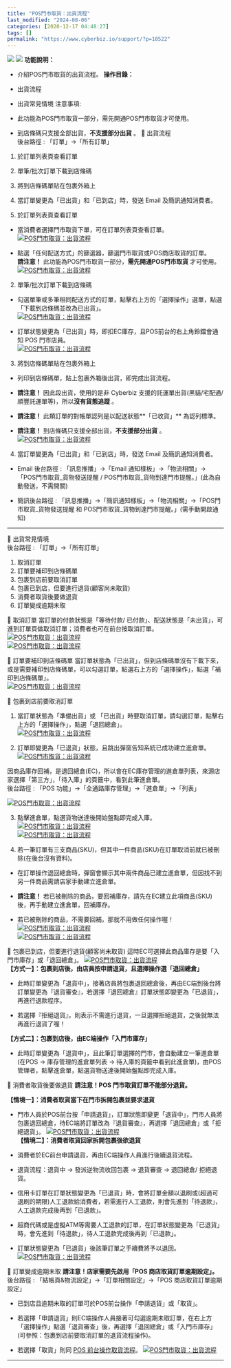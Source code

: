 ```yaml
---
title: "POS門市取貨：出貨流程"
last_modified: "2024-08-06"
categories: [2020-12-17 04:48:27]
tags: []
permalink: "https://www.cyberbiz.io/support/?p=10522"
---
```


![](https://www.cyberbiz.io/support/wp-content/uploads/適用站別.png)
[![](https://www.cyberbiz.io/support/wp-content/uploads/台灣站.png)](https://www.cyberbiz.io/support/?page_id=2490)
**功能說明：**  

* 介紹POS門市取貨的出貨流程。
**操作目錄：**

* 出貨流程
* 出貨常見情境
注意事項:  

* 此功能為POS門市取貨一部分，需先開通POS門市取貨才可使用。
* 到店條碼只支援全部出貨，**不支援部分出貨** 。
📌 出貨流程  
後台路徑 : 「訂單」→「所有訂單」  


1. 於訂單列表頁查看訂單
2. 單筆/批次訂單下載到店條碼
3. 將到店條碼單貼在包裹外箱上
4. 當訂單變更為「已出貨」和「已到店」時，發送 Email 及簡訊通知消費者。


1. 於訂單列表頁查看訂單  

* 當消費者選擇門市取貨下單，可在訂單列表頁查看訂單。  
[![POS門市取貨：出貨流程](https://www.cyberbiz.co/support/wp-content/uploads/2020/12/image-1-1024x427.png)](https://www.cyberbiz.co/support/wp-content/uploads/2020/12/image-1-1024x427.png)  


* 點選「任何配送方式」的篩選器，篩選門市取貨或POS商店取貨的訂單。  
**請注意！** 此功能為POS門市取貨一部分，**需先開通POS門市取貨** 才可使用。  
[![POS門市取貨：出貨流程](https://www.cyberbiz.co/support/wp-content/uploads/2020/12/image-2.png)](https://www.cyberbiz.co/support/wp-content/uploads/2020/12/image-2.png)  


2. 單筆/批次訂單下載到店條碼  

* 勾選單筆或多筆相同配送方式的訂單，點擊右上方的「選擇操作」選單，點選「下載到店條碼並改為已出貨」。  
[![POS門市取貨：出貨流程](https://www.cyberbiz.co/support/wp-content/uploads/2020/12/image-3-1024x308.png)](https://www.cyberbiz.co/support/wp-content/uploads/2020/12/image-3-1024x308.png)  

* 訂單狀態變更為「已出貨」時，即扣EC庫存，且POS前台的右上角鈴鐺會通知 POS 門市店員。  
[![POS門市取貨：出貨流程](https://www.cyberbiz.co/support/wp-content/uploads/2020/12/image-22.png)](https://www.cyberbiz.co/support/wp-content/uploads/2020/12/image-22.png)  

3. 將到店條碼單貼在包裹外箱上  

* 列印到店條碼單，貼上包裹外箱後出貨，即完成出貨流程。


* **請注意！** 因此段出貨，使用的是非 Cyberbiz 支援的託運單出貨(黑貓/宅配通/順豐託運單等)，所以**沒有貨態追蹤** 。


* **請注意！** 此類訂單的對帳單認列是以配送狀態**「已收貨」** 為認列標準。


* **請注意！** 到店條碼只支援全部出貨，**不支援部分出貨** 。
[![POS門市取貨：出貨流程](https://www.cyberbiz.co/support/wp-content/uploads/2020/12/image-8.png)](https://www.cyberbiz.co/support/wp-content/uploads/2020/12/image-8.png)  

4. 當訂單變更為「已出貨」和「已到店」時，發送 Email 及簡訊通知消費者。  


* Email 後台路徑 : 「訊息推播」→「Email 通知樣板」→「物流相關」→「POS門市取貨_貨物發送提醒 / POS門市取貨_貨物到達門市提醒。」(此為自動發送，不需開關)  


* 簡訊後台路徑 : 「訊息推播」→「簡訊通知樣板」→「物流相關」→「POS門市取貨_貨物發送提醒 和 POS門市取貨_貨物到達門市提醒。」(需手動開啟通知)  


* * *

📌 出貨常見情境  
後台路徑 : 「訂單」→「所有訂單」  


1. 取消訂單
2. 訂單要補印到店條碼單
3. 包裹到店前要取消訂單
4. 包裹已到店，但要進行退貨(顧客尚未取貨)
5. 消費者取貨後要做退貨
6. 訂單變成逾期未取

📍 取消訂單 當訂單的付款狀態是「等待付款/ 已付款」、配送狀態是「未出貨」，可進到訂單頁做取消訂單；消費者也可在前台按取消訂單。  
[![POS門市取貨：出貨流程](https://www.cyberbiz.io/support/wp-content/uploads/2021/03/Snipaste_2021-03-29_11-57-46.png)](https://www.cyberbiz.io/support/wp-content/uploads/2021/03/Snipaste_2021-03-29_11-57-46.png)  
[![POS門市取貨：出貨流程](https://www.cyberbiz.io/support/wp-content/uploads/2021/03/Snipaste_2021-03-29_11-59-26.png)](https://www.cyberbiz.io/support/wp-content/uploads/2021/03/Snipaste_2021-03-29_11-59-26.png)  


📍 訂單要補印到店條碼單
當訂單狀態為「已出貨」，但到店條碼單沒有下載下來，或是需要補印到店條碼單，可以勾選訂單，點選右上方的「選擇操作」，點選「補印到店條碼單」。  
[![POS門市取貨：出貨流程](https://www.cyberbiz.co/support/wp-content/uploads/2020/12/image-4-1024x368.png)](https://www.cyberbiz.co/support/wp-content/uploads/2020/12/image-4-1024x368.png)  


📍 包裹到店前要取消訂單

1. 當訂單狀態為「準備出貨」或 「已出貨」時要取消訂單，請勾選訂單，點擊右上方的「選擇操作」，點選「退回總倉」。  
[![POS門市取貨：出貨流程](https://www.cyberbiz.co/support/wp-content/uploads/2020/12/image-5-1024x370.png)](https://www.cyberbiz.co/support/wp-content/uploads/2020/12/image-5-1024x370.png)  


2. 訂單即變更為「已退貨」狀態，且跳出彈窗告知系統已成功建立進倉單。  
[![POS門市取貨：出貨流程](https://www.cyberbiz.co/support/wp-content/uploads/2020/12/image-6-1024x271.png)](https://www.cyberbiz.co/support/wp-content/uploads/2020/12/image-6-1024x271.png)  

因商品庫存回補，是退回總倉(EC)，所以會在EC庫存管理的進倉單列表，來源店家選擇「第三方」，「待入庫」的頁籤中，看到此筆進倉單。  
後台路徑 : 「POS 功能」→「全通路庫存管理」→「進倉單」→「列表」  

[![POS門市取貨：出貨流程](https://www.cyberbiz.io/support/wp-content/uploads/POS門市取貨_出貨流程01.png)](https://www.cyberbiz.io/support/wp-content/uploads/POS門市取貨_出貨流程01.png)  


3. 點擊進倉單，點選貨物送達後開始盤點即完成入庫。  
[![POS門市取貨：出貨流程](https://www.cyberbiz.co/support/wp-content/uploads/2020/12/image-13-1024x430.png)](https://www.cyberbiz.co/support/wp-content/uploads/2020/12/image-13-1024x430.png)  
[![POS門市取貨：出貨流程](https://www.cyberbiz.co/support/wp-content/uploads/2020/12/image-14-1024x285.png)](https://www.cyberbiz.co/support/wp-content/uploads/2020/12/image-14-1024x285.png)  


4. 若一筆訂單有三支商品(SKU)，但其中一件商品(SKU)在訂單取消前就已被刪除(在後台沒有資料)。


* 在訂單操作退回總倉時，彈窗會顯示其中兩件商品已建立進倉單，但因找不到另一件商品需請店家手動建立進倉單。


* **請注意！** 若已被刪除的商品，要回補庫存，請先在EC建立此項商品(SKU)後，再手動建立進倉單，回補庫存。


* 若已被刪除的商品，不需要回補，那就不用做任何操作喔！
[![POS門市取貨：出貨流程](https://www.cyberbiz.co/support/wp-content/uploads/2020/12/image-10.png)](https://www.cyberbiz.co/support/wp-content/uploads/2020/12/image-10.png)  
[![POS門市取貨：出貨流程](https://www.cyberbiz.co/support/wp-content/uploads/2020/12/image-9-1024x265.png)](https://www.cyberbiz.co/support/wp-content/uploads/2020/12/image-9-1024x265.png)  



📍 包裹已到店，但要進行退貨(顧客尚未取貨) 這時EC可選擇此商品庫存是要「入門市庫存」或「退回總倉」。
[![POS門市取貨：出貨流程](https://www.cyberbiz.io/support/wp-content/uploads/門市取貨出貨流程01.png)](https://www.cyberbiz.io/support/wp-content/uploads/門市取貨出貨流程01.png)  
**【方式一】：包裹到店後，由店員按申請退貨，且選擇操作選「退回總倉」**

* 此時訂單變更為「退貨中」，接著店員將包裹退回總倉後，再由EC端到後台將訂單變更為『退貨審查』，若選擇『退回總倉』訂單狀態即變更為「已退貨」，再進行退款程序。


* 若選擇『拒絕退貨』，則表示不需進行退貨，一旦選擇拒絕退貨，之後就無法再進行退貨了喔！


**【方式二】：包裹到店後，由EC端操作「入門市庫存」**

* 此時訂單變更為「退貨中」，且此筆訂單選擇的門市，會自動建立一筆進倉單(在POS → 庫存管理的進倉單列表 → 待入庫的頁籤中看到此進倉單)，由POS管理者，點擊進倉單，點選貨物送達後開始盤點即完成入庫。



📍 消費者取貨後要做退貨 **請注意！POS 門市取貨訂單不能部分退貨。**  

**【情境一】：消費者取貨當下在門市拆開包裹並要求退貨**

* 門市人員於POS前台按「申請退貨」，訂單狀態即變更「退貨中」，門市人員將包裹退回總倉，待EC端將訂單改為『退貨審查』，再選擇「退回總倉」或「拒絕退貨」。
[![POS門市取貨：出貨流程](https://www.cyberbiz.co/support/wp-content/uploads/2020/12/image-21-1024x428.png)](https://www.cyberbiz.co/support/wp-content/uploads/2020/12/image-21-1024x428.png)  
**【情境二】：消費者取貨回家拆開包裹後欲退貨**

* 消費者於EC前台申請退貨，再由EC端操作人員進行後續退貨流程。


* 退貨流程：退貨中 → 發派逆物流收回包裹 → 退貨審查 → 退回總倉/ 拒絕退貨。


* 信用卡訂單在訂單狀態變更為「已退貨」時，會將訂單金額以退刷或(超過可退刷的期限)人工退款給消費者，若需進行人工退款，則會先進到「待退款」，人工退款完成後再到「已退款」。


* 超商代碼或是虛擬ATM等需要人工退款的訂單，在訂單狀態變更為「已退貨」時，會先進到「待退款」，待人工退款完成後再到「已退款」。


* 訂單狀態變更為「已退貨」後該筆訂單之手續費將予以退回。
[![POS門市取貨：出貨流程](https://www.cyberbiz.co/support/wp-content/uploads/2020/12/image-20-1024x332.png)](https://www.cyberbiz.co/support/wp-content/uploads/2020/12/image-20-1024x332.png)  

📍 訂單變成逾期未取 **請注意！店家需要先啟用「POS 商店取貨訂單逾期設定」。**  
後台路徑 : 「結帳頁&物流設定」→「訂單相關設定」→「POS 商店取貨訂單逾期設定」  


* 已到店且逾期未取的訂單可於POS前台操作「申請退貨」或「取貨」。


* 若選擇「申請退貨」則EC端操作人員接著可勾選逾期未取訂單，在右上方「選擇操作」點選「退貨審查」後，再選擇「退回總倉」或「入門市庫存」(可參照：包裹到店前要取消訂單的退貨流程操作)。


* 若選擇「取貨」則同 [POS 前台操作取貨流程](https://www.cyberbiz.co/support/?p=10488)。
[![POS門市取貨：出貨流程](https://www.cyberbiz.co/support/wp-content/uploads/2020/12/image-15.png)](https://www.cyberbiz.co/support/wp-content/uploads/2020/12/image-15.png)

* * *

